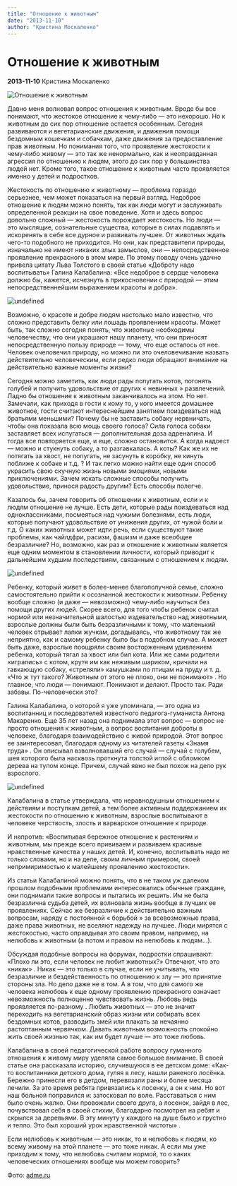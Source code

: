 ```yaml
---
title: "Отношение к животным"
date: "2013-11-10"
author: "Кристина Москаленко"
---
```


# Отношение к животным

**2013-11-10** Кристина Москаленко

![Отношение к животным](http://files.adme.ru/files/news/part_52/523055/495755-R3L8T8D-600-780x780.jpeg)

Давно меня волновал вопрос отношения к животным. Вроде бы все понимают, что жестокое отношение к чему-либо — это нехорошо. Но к животным до сих пор отношение остается особенным. Сегодня развиваются и вегетарианские движения, и движения помощи бездомным кошечкам и собачкам, даже движения за предоставление прав животным. Но понимания того, что проявление жестокости к чему-либо живому — это так же ненормально, как и неоправданная агрессия по отношению к людям, этого до сих пор у большинства людей нет. Кроме того, такое отношение к животным часто проявляется именно у детей и подростков.

Жестокость по отношению к животному — проблема гораздо серьезнее, чем может показаться на первый взгляд. Недоброе отношение к людям можно понять, так как люди могут и заслуживать определенной реакции на свое поведение. Хотя и здесь вопрос довольно сложный — жестокость порождает жестокость. Но люди — это мыслящие, сознательные существа, которые в силах подавлять и искоренять в себе все дурное и развивать лучшее. От животных ждать чего-то подобного не приходится. Но они, как представители природы, изначально не имеют никаких злых замыслов, они — непосредственное проявление прекрасного в этом мире. По этому поводу очень удачно привела цитату Льва Толстого в своей статье «Доброту надо воспитывать» Галина Калабалина: «Все недоброе в сердце человека должно бы, кажется, исчезнуть в прикосновении с природой — этим непосредственнейшим выражением красоты и добра».

![undefined](http://files.adme.ru/files/news/part_52/523055/493555-R3L8T8D-600-780x520-25.jpeg)

Возможно, о красоте и добре людям настолько мало известно, что сложно представить белку или лошадь проявлением красоты. Может быть, так сложно сегодня понять, что животные необходимы человечеству, что они украшают нашу планету, что они приносят непосредственную пользу природе — тому, что еще осталось от нее. Человек очеловечил природу, но можно ли это очеловечивание назвать действительно человеческим, если редко люди обращают внимание на действительно важные моменты жизни?

Сегодня можно заметить, как люди рады попугать котов, погонять голубей и получить удовольствие от других « невинных » развлечений. Ладно бы отношение к животным заканчивалось на этом. Но нет. Замечали, как приходя в гости к кому то, у кого имеется домашнее животное, гости считают интереснейшим занятием поиздеваться над братьями меньшими? Почему бы не заставить собаку нервничать, чтобы она показала всю мощь своего голоса? Сила голоса собаки заставляет всех испугаться — дополнительная доза адреналина. И тогда все повторяется еще, и еще, сложно остановится. А когда надоест — можно и стукнуть собаку, а то разгавкалась. А коты? Как же их не потягать за хвост, не попугать, не засунуть в коробку, не кинуть поближе к собаке и т.д. ? И так легко можно найти еще один способ украсить свою скучную жизнь новыми эмоциями, новыми приключениями. Зачем искать сложные способы получить удовольствие, принося радость другим? Есть способы полегче.

Казалось бы, зачем говорить об отношении к животным, если и к людям отношение не лучше. Есть дети, которые рады поиздеваться над одноклассниками, посмеяться над чужими болезнями, есть люди, которые получают удовольствие от унижения других, от чужой боли и т.д. О каких животных может идти речь, если существуют такие проблемы, как чайлдфри, расизм, фашизм и даже всеобщее безразличие? Но, возможно, как раз и отношение к животным является еще одним моментом в становлении личности, который приводит к дальнейшим худшим последствиям, связанным с отношением к людям.

![undefined](http://files.adme.ru/files/news/part_52/523055/493505-R3L8T8D-600-780x520-47.jpeg)

Ребенку, который живет в более-менее благополучной семье, сложно самостоятельно прийти к осознанной жестокости к животным. Ребенку вообще сложно (и даже — невозможно) чему-либо научиться без помощи других людей. Скорее всего, для того чтобы ребенок считал нормой или незначительной шалостью издевательство над животными, взрослые должны были быть безразличными к тому, что маленький человек отрывает лапки жучкам, догадываясь, что животному так же неприятно, как и самому ребенку было бы в подобном случае. А может быть даже, взрослые поощряли своим восторженным удивлением ребенка, который тягал за хвост или бил кота. Или же сами родители «игрались» с котом, крутя им как неживым шариком, кричали на гавкающую собаку, «стреляли» камушками по птицам на пруду и т. д. «Что ж тут такого? Животным от этого не плохо, они не понимают» . Но главное, что люди — понимают. Понимают и делают. Просто так. Ради забавы. По-человечески это?

Галина Калабалина, о которой я уже упоминала, — это одна из воспитанниц и последователей известного педагога-гуманиста Антона Макаренко. Еще 35 лет назад она поднимала этот вопрос — вопрос не просто отношения к животным, а вопрос воспитания доброты в человеке, благодаря взаимодействию с живой природой. Этот вопрос ее заинтересовал, благодаря одному из читателей газеты «Знамя труда» . Он описывал взволновавший его случай — случай с голубем, шея которого была насквозь проткнута толстой иглой с обломком дерева на тупом конце. Причем, случай явно не был похож на дело рук взрослого.

![undefined](http://files.adme.ru/files/news/part_52/523055/494705-R3L8T8D-600-780x780-17.jpeg)

Калабалина в статье утверждала, что неравнодушным отношением к действиям и поступкам детей, а тем более активным поддержанием их жестокости по отношению к животным, взрослые воспитывают в человеке черствость, злость и варварское отношение к природе.

И напротив: «Воспитывая бережное отношение к растениям и животным, мы прежде всего прививаем и развиваем красивые нравственные качества у наших детей. И, конечно, воспитывать надо не только словами, но и на деле, своим личным примером, своей непримиримостью к малейшему проявлению жестокости».

Из статьи Калабалиной можно понять, что в не таком уж далеком прошлом подобными проблемами интересовались обычные граждане, они поднимали такие вопросы и пытались их решить. Им не была безразлична судьба детей, их волновала жизнь вообще в лучших ее проявлениях. Сейчас же безразличие к действительно важным вопросам, наряду с постоянной « борьбой » за всевозможные права, даже права животных, не вселяют надежду на лучшее. Люди мирятся с жестокостью, часто оправдывая это своим правом, например, на нелюбовь к животным (а потом и правом на нелюбовь к людям…).

Обсуждая подобные вопросы на форумах, подростки спрашивают: «Плохо ли это, если человек не любит животных?» Отвечают, что это «никак» . Никак — это только в случае, если не учитывать, что безразличие и бездейственность по отношению к злу — это принятие стороны зла. Но дело даже не в том. А в том, что для самого же человека нелюбовь к еще одному проявлению прекрасного означает невозможность полноценно чувствовать жизнь. Любовь ведь проявляется по-разному . Любить животных — это не значит переходить на вегетарианский образ жизни или собирать всех бездомных котов, разводить змей или плакать за нечаянно растоптанным червячком. Давать животным возможность спокойно жить своей жизнью так, как им будет лучше — это тоже любовь.

Калабалина в своей педагогической работе вопросу гуманного отношения к живому миру уделяла самое большое внимание. В своей статье она рассказала историю, случившуюся в ее детском доме: «Как-то воспитанники детского дома, гуляя в лесу, нашли раненого лосёнка. Бережно принесли его в детдом, перевязали раны и более месяца лечили. За это время ребята привязались к лосенку, а он к ним. Но вот наш больной поправился и: затосковал по воле. Расставаться с ним было очень жалко. Они провожали своего друга, а лосенок, зайдя в лес, почувствовал себя в своей стихии, благодарно посмотрел на ребят и скрылся за деревьями. В эту минуту у каждого на душе было и грустно и тепло. Это был хороший урок нравственной чистоты» .

Если нелюбовь к животным — это никак, то и нелюбовь к людям, ко всему живому на этой планете — это тоже никак. А если мы уже приходим к тому, что нелюбовь считаем нормой, то о каких человеческих отношениях вообще мы можем говорить?

Фото: [adme.ru](http://adme.ru/)